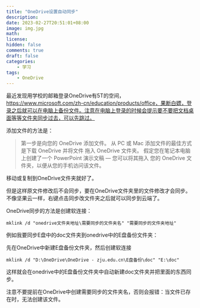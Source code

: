 ```yaml
---
title: "OneDrive设置自动同步"
description: 
date: 2023-02-27T20:51:01+08:00
image: img.jpg
math: 
license: 
hidden: false
comments: true
draft: false
categories:
    - 学习
tags:
    - OneDrive
---
```


最近发现用学校的邮箱登录OneDrive有5T的空间，https://www.microsoft.com/zh-cn/education/products/office，果断白嫖，登录之后就可以在电脑上备份文件。注意在电脑上登录的时候会提示要不要把文档桌面等等文件夹同步过去，可以先跳过。

添加文件的方法是：

> 第一步是向您的 OneDrive 添加文件。 从 PC 或 Mac 添加文件的最佳方式是下载 OneDrive 并将文件 拖入 OneDrive 文件夹。 假定您在笔记本电脑上创建了一个 PowerPoint 演示文稿 — 您可以将其拖入 您的 OneDrive 文件夹，以便从您的手机访问该文件。

移动或复制到OneDrive文件夹就好了。

但是这样原文件修改后不会同步，要在OneDrive文件夹里的文件修改才会同步。不像坚果云一样，右键点击同步改文件夹之后就可以同步到云端了。

OneDrive同步的方法是创建软连接：

`mklink /d "onedrive文件夹地址\需要同步的文件夹名" "需要同步的文件夹地址"`

例如我要同步E盘中的doc文件夹到onedrive中的E盘备份文件夹：

先在OneDrive中新建E盘备份文件夹，然后创建软连接

`mklink /d "D:\OneDrive\OneDrive - zju.edu.cn\E盘备份\doc" "E:\doc"`

这样就会在onedrive中的E盘备份文件夹中自动新建doc文件夹并把里面的东西同步。

注意不要提前在OneDrive中创建需要同步的文件夹名，否则会报错：当文件已存在时，无法创建该文件。